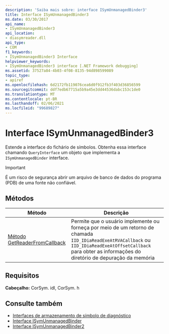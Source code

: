 ```yaml
---
description: 'Saiba mais sobre: interface ISymUnmanagedBinder3'
title: Interface ISymUnmanagedBinder3
ms.date: 03/30/2017
api_name:
- ISymUnmanagedBinder3
api_location:
- diasymreader.dll
api_type:
- COM
f1_keywords:
- ISymUnmanagedBinder3 Interface
helpviewer_keywords:
- ISymUnmanagedBinder3 interface [.NET Framework debugging]
ms.assetid: 37527a84-4b03-4f08-8135-94d898599089
topic_type:
- apiref
ms.openlocfilehash: 6d2172fb119076cea6d0f912fb3f403d36856599
ms.sourcegitcommit: ddf7edb67715a5b9a45e3dd44536dabc153c1de0
ms.translationtype: MT
ms.contentlocale: pt-BR
ms.lasthandoff: 02/06/2021
ms.locfileid: "99689827"
---
```

# <a name="isymunmanagedbinder3-interface"></a>Interface ISymUnmanagedBinder3

Estende a interface do fichário de símbolos. Obtenha essa interface chamando `QueryInterface` um objeto que implementa a `ISymUnmanagedBinder` interface.  
  
> [!IMPORTANT]
> É um risco de segurança abrir um arquivo de banco de dados do programa (PDB) de uma fonte não confiável.  
  
## <a name="methods"></a>Métodos  
  
|Método|Descrição|  
|------------|-----------------|  
|[Método GetReaderFromCallback](isymunmanagedbinder3-getreaderfromcallback-method.md)|Permite que o usuário implemente ou forneça por meio de um retorno de chamada `IID_IDiaReadExeAtRVACallback` ou `IID_IDiaReadExeAtOffsetCallback` para obter as informações do diretório de depuração da memória|  
  
## <a name="requirements"></a>Requisitos  

 **Cabeçalho:** CorSym. idl, CorSym. h  
  
## <a name="see-also"></a>Consulte também

- [Interfaces de armazenamento de símbolo de diagnóstico](diagnostics-symbol-store-interfaces.md)
- [Interface ISymUnmanagedBinder](isymunmanagedbinder-interface.md)
- [Interface ISymUnmanagedBinder2](isymunmanagedbinder2-interface.md)
